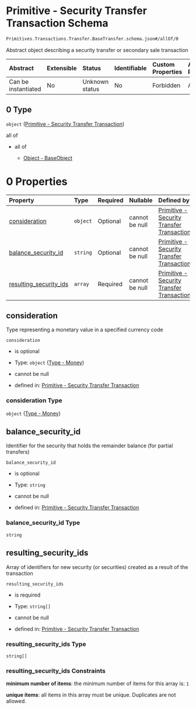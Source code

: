 # Primitive - Security Transfer Transaction Schema

```txt
Primitives.Transactions.Transfer.BaseTransfer.schema.json#/allOf/0
```

Abstract object describing a security transfer or secondary sale transaction

| Abstract            | Extensible | Status         | Identifiable | Custom Properties | Additional Properties | Access Restrictions | Defined In                                                                                                                |
| :------------------ | :--------- | :------------- | :----------- | :---------------- | :-------------------- | :------------------ | :------------------------------------------------------------------------------------------------------------------------ |
| Can be instantiated | No         | Unknown status | No           | Forbidden         | Allowed               | none                | [StockTransfer.schema.json*](../../schema/objects/transactions/transfer/StockTransfer.schema.json "open original schema") |

## 0 Type

`object` ([Primitive - Security Transfer Transaction](stocktransfer-allof-primitive---security-transfer-transaction.md))

all of

*   all of

    *   [Object - BaseObject](issuer-allof-object---baseobject.md "check type definition")

# 0 Properties

| Property                                          | Type     | Required | Nullable       | Defined by                                                                                                                                                                                                             |
| :------------------------------------------------ | :------- | :------- | :------------- | :--------------------------------------------------------------------------------------------------------------------------------------------------------------------------------------------------------------------- |
| [consideration](#consideration)                   | `object` | Optional | cannot be null | [Primitive - Security Transfer Transaction](plansecurityissuance-properties-type---money.md "Types.Money.schema.json#/properties/consideration")                                                                       |
| [balance_security_id](#balance_security_id)       | `string` | Optional | cannot be null | [Primitive - Security Transfer Transaction](basetransfer-properties-balance_security_id.md "Primitives.Transactions.Transfer.BaseTransfer.schema.json#/properties/balance_security_id")                                |
| [resulting_security_ids](#resulting_security_ids) | `array`  | Required | cannot be null | [Primitive - Security Transfer Transaction](basetransfer-properties-security-transfer---resulting-security-id-array.md "Primitives.Transactions.Transfer.BaseTransfer.schema.json#/properties/resulting_security_ids") |

## consideration

Type representing a monetary value in a specified currency code

`consideration`

*   is optional

*   Type: `object` ([Type - Money](plansecurityissuance-properties-type---money.md))

*   cannot be null

*   defined in: [Primitive - Security Transfer Transaction](plansecurityissuance-properties-type---money.md "Types.Money.schema.json#/properties/consideration")

### consideration Type

`object` ([Type - Money](plansecurityissuance-properties-type---money.md))

## balance_security_id

Identifier for the security that holds the remainder balance (for partial transfers)

`balance_security_id`

*   is optional

*   Type: `string`

*   cannot be null

*   defined in: [Primitive - Security Transfer Transaction](basetransfer-properties-balance_security_id.md "Primitives.Transactions.Transfer.BaseTransfer.schema.json#/properties/balance_security_id")

### balance_security_id Type

`string`

## resulting_security_ids

Array of identifiers for new security (or securities) created as a result of the transaction

`resulting_security_ids`

*   is required

*   Type: `string[]`

*   cannot be null

*   defined in: [Primitive - Security Transfer Transaction](basetransfer-properties-security-transfer---resulting-security-id-array.md "Primitives.Transactions.Transfer.BaseTransfer.schema.json#/properties/resulting_security_ids")

### resulting_security_ids Type

`string[]`

### resulting_security_ids Constraints

**minimum number of items**: the minimum number of items for this array is: `1`

**unique items**: all items in this array must be unique. Duplicates are not allowed.

